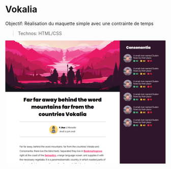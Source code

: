 # Vokalia

Objectif: Réalisation du maquette simple avec une contrainte de temps

> Technos: HTML/CSS


![Design preview for the vokalia coding challenge](./src/preview.png)